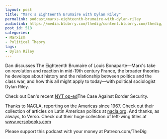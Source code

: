 ```yaml
---
layout: post
title: "Marx's Eighteenth Brumaire with Dylan Riley"
permalink: podcast/marxs-eighteenth-brumaire-with-dylan-riley
audiolink: https://media.blubrry.com/thedig/content.blubrry.com/thedig/The_Dig_-_EP_182_-_Riley.mp3
post_id: 518
categories: 
- Marxism
- Political Theory
tags: 
- Dylan Riley
---
```


Dan discusses The Eighteenth Brumaire of Louis Bonaparte—Marx's take on revolution and reaction in mid-19th century France, the broader theories he develops about history and the relationship between politics and the class war, and how this all might apply to today—with political sociologist Dylan Riley.

Check out Dan's recent 
[NYT op-ed](https://www.nytimes.com/2019/02/11/opinion/democrats-border-security-wall.html)The Case Against Border Security.

Thanks to NACLA, reporting on the Americas since 1967. Check out their collection of articles on Latin American politics at 
[nacla.org](nacla.org). And thanks, as always, to Verso. Check out their huge collection of left-wing titles at www.versobooks.com

Please support this podcast with your money at Patreon.com/TheDig